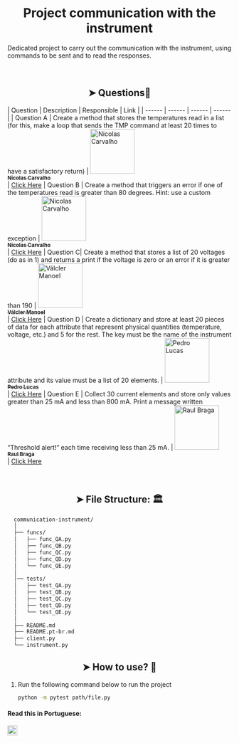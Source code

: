<h1 align="center">Project communication with the instrument</h1>

Dedicated project to carry out the communication with the instrument, using commands to be sent and to read the responses.


ﾠﾠ<h2 align="center">➤ Questions📝</h2>
| Question | Description | Responsible | Link |
| ------ | ------ | ------ | ------ |
| Question A | Create a method that stores the temperatures read in a list (for this, make a loop that sends the TMP command at least 20 times to have a satisfactory return) | <a href="https://github.com/nicolasscarvalho"><img src="https://avatars.githubusercontent.com/u/98130635?v=4" width="100px;" alt="Nicolas Carvalho"/><br /><sub><b>Nicolas Carvalho</b></sub></a><br /></td> | [Click Here](funcs/func_QA.py)
| Question B | Create a method that triggers an error if one of the temperatures read is greater than 80 degrees. Hint: use a custom exception | <a href="https://github.com/nicolasscarvalho"><img src="https://avatars.githubusercontent.com/u/98130635?v=4" width="100px;" alt="Nicolas Carvalho"/><br /><sub><b>Nicolas Carvalho</b></sub></a><br /></td> | [Click Here](funcs/func_QB.py)
| Question C| Create a method that stores a list of 20 voltages (do as in 1) and returns a print if the voltage is zero or an error if it is greater than 190 | <a href="https://github.com/Valcler-Manoel"><img src="https://avatars.githubusercontent.com/u/91897674?v=4" width="100px;" alt="Válcler Manoel"/><br /><sub><b>Válcler Manoel</b></sub></a><br /></td> | [Click Here](funcs/func_QC.py)
| Question D | Create a dictionary and store at least 20 pieces of data for each attribute that represent physical quantities (temperature, voltage, etc.) and 5 for the rest. The key must be the name of the instrument attribute and its value must be a list of 20 elements. | <a href="https://github.com/PedroKeita"><img src="https://avatars.githubusercontent.com/u/82671771?v=4" width="100px;" alt="Pedro Lucas"/><br /><sub><b>Pedro Lucas</b></sub></a><br /></td> | [Click Here](funcs/func_QD.py)
| Question E | Collect 30 current elements and store only values greater than 25 mA and less than 800 mA. Print a message written “Threshold alert!” each time receiving less than 25 mA. | <a href="https://github.com/Akkessatsu"><img src="https://avatars.githubusercontent.com/u/99400178?v=4" width="100px;" alt="Raul Braga"/><br /><sub><b>Raul Braga</b></sub></a><br /></td> | [Click Here](funcs/func_QE.py)

ﾠﾠ<h2 align="center">➤ File Structure: 🏛</h2>
```bash
  communication-instrument/
  │
  ├── funcs/
  │   ├── func_QA.py
  │   ├── func_QB.py
  │   ├── func_QC.py
  │   ├── func_QD.py
  │   └── func_QE.py
  │
  │── tests/
  │   ├── test_QA.py
  │   ├── test_QB.py
  │   ├── test_QC.py
  │   ├── test_QD.py
  │   └── test_QE.py
  │
  ├── README.md
  ├── README.pt-br.md
  ├── client.py
  └── instrument.py
```
<h2 align="center">➤ How to use? 🤔</h2>

1. Run the following command below to run the project
   ```bash
   python -m pytest path/file.py
   
#### Read this in Portuguese:

<kbd>[<img title="Português" alt="Português" src="https://cdn.staticaly.com/gh/hjnilsson/country-flags/master/svg/br.svg" width="22">](README.pt-br.md)</kbd>
